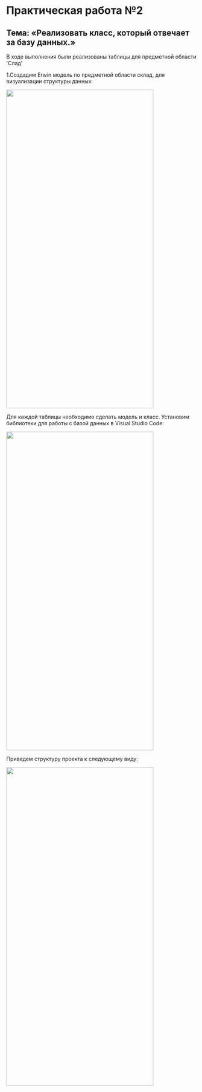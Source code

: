 <a id="up"></a>
# Практическая работа №2

## Тема: «Реализовать класс, который отвечает за базу данных.»

В ходе выполнения были реализованы таблицы для предметной области 'Слад'

1.Создадим Erwin модель по предметной области склад, для визуализации структуры данных:

<img src="https://sun9-7.userapi.com/impg/wJCw4ONrlb-9hE6KBMk73UhEsd4yQ0gDI7M1JQ/btM05_lfJ-s.jpg?size=974x498&quality=96&sign=195d2f81a20b8355c512692681ff2600&type=album" 
     width="390" height="844">
     
Для каждой таблицы необходимо сделать модель и класс.
Установим библиотеки для работы с базой данных в Visual Studio Code: 

<img src="https://sun9-65.userapi.com/impg/rlkPaWSsjisCJjME97CqwmICob8AnnEBxAxi0w/rFolSNuvaeU.jpg?size=581x269&quality=96&sign=eb453c4eb986463ef697754c6a2d5451&type=album" 
     width="390" height="844">
     
 Приведем структуру проекта к следующему виду:
 
<img src="https://sun9-12.userapi.com/impg/2RFAsk1kACSY8brExgDDwNTXr65nCpqrUFb19Q/ar_7sXE5n1A.jpg?size=541x266&quality=96&sign=173924eabb47b9828bba25b2ef640534&type=album" 
     width="390" height="844">

